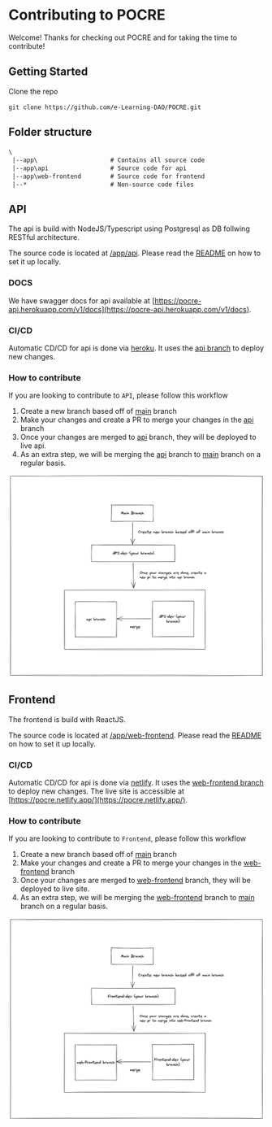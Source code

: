 # Contributing to POCRE
Welcome! Thanks for checking out POCRE and for taking the time to contribute!

## Getting Started
Clone the repo
```
git clone https://github.com/e-Learning-DAO/POCRE.git
```

## Folder structure
```
\
 |--app\                    # Contains all source code
 |--app\api                 # Source code for api
 |--app\web-frontend        # Source code for frontend
 |--*                       # Non-source code files
```

## API
The api is build with NodeJS/Typescript using Postgresql as DB follwing RESTful architecture. 

The source code is located at [/app/api](/app/api/). Please read the [README](/app/api/README.md) on how to set it up locally.

### DOCS
We have swagger docs for api available at [https://pocre-api.herokuapp.com/v1/docs](https://pocre-api.herokuapp.com/v1/docs).

### CI/CD
Automatic CD/CD for api is done via [heroku](https://heroku.com). It uses the [api branch](https://github.com/e-Learning-DAO/POCRE/tree/api) to deploy new changes.

### How to contribute
If you are looking to contribute to `API`, please follow this workflow

1. Create a new branch based off of [main](https://github.com/e-Learning-DAO/POCRE/tree/main) branch
2. Make your changes and create a PR to merge your changes in the [api](https://github.com/e-Learning-DAO/POCRE/tree/api) branch
3. Once your changes are merged to [api](https://github.com/e-Learning-DAO/POCRE/tree/api) branch, they will be deployed to live api.
4. As an extra step, we will be merging the [api](https://github.com/e-Learning-DAO/POCRE/tree/api) branch to [main](https://github.com/e-Learning-DAO/POCRE/tree/main) branch on a regular basis.

![contributing to api](./resources/contributing-to-api.png)


## Frontend
The frontend is build with ReactJS.

The source code is located at [/app/web-frontend](/app/web-frontend/). Please read the [README](/app/web-frontend/README.md) on how to set it up locally.

### CI/CD
Automatic CD/CD for api is done via [netlify](https://netlify.com). It uses the [web-frontend branch](https://github.com/e-Learning-DAO/POCRE/tree/web-frontend) to deploy new changes. The live site is accessible at [https://pocre.netlify.app/](https://pocre.netlify.app/).

### How to contribute
If you are looking to contribute to `Frontend`, please follow this workflow

1. Create a new branch based off of [main](https://github.com/e-Learning-DAO/POCRE/tree/main) branch
2. Make your changes and create a PR to merge your changes in the [web-frontend](https://github.com/e-Learning-DAO/POCRE/tree/web-frontend) branch
3. Once your changes are merged to [web-frontend](https://github.com/e-Learning-DAO/POCRE/tree/web-frontend) branch, they will be deployed to live site.
4. As an extra step, we will be merging the [web-frontend](https://github.com/e-Learning-DAO/POCRE/tree/web-frontend) branch to [main](https://github.com/e-Learning-DAO/POCRE/tree/main) branch on a regular basis.

![contributing to frontend](./resources/contributing-to-frontend.png)
